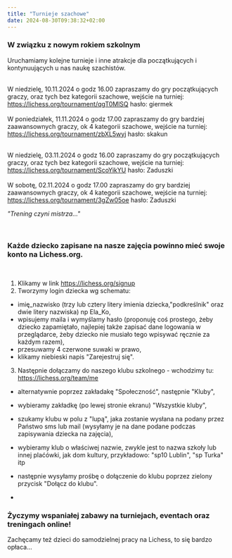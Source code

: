 ```yaml
---
title: "Turnieje szachowe"
date: 2024-08-30T09:38:32+02:00
---
```

### W związku z nowym rokiem szkolnym 
Uruchamiamy kolejne turnieje i inne atrakcje dla początkujących i kontynuujących u nas naukę szachistów. 

<br>W niedzielę, 10.11.2024 o godz 16.00 zapraszamy do gry początkujących graczy, oraz tych bez kategorii szachowe, wejście na turniej:
https://lichess.org/tournament/qgT0MlSQ
hasło: giermek
<br>
<br>W poniedziałek, 11.11.2024 o godz 17.00 zapraszamy do gry bardziej zaawansownych graczy, ok 4 kategorii szachowe, wejście na turniej:
https://lichess.org/tournament/zbXL5wyj
hasło: skakun


<br>W niedzielę, 03.11.2024 o godz 16.00 zapraszamy do gry początkujących graczy, oraz tych bez kategorii szachowe, wejście na turniej:
https://lichess.org/tournament/ScoYikYU
hasło: Zaduszki
<br>
<br>W sobotę, 02.11.2024 o godz 17.00 zapraszamy do gry bardziej zaawansownych graczy, ok 4 kategorii szachowe, wejście na turniej:
https://lichess.org/tournament/3gZw05oe
hasło: Zaduszki


<i>"Trening czyni mistrza..."</i>

<br>

### Każde dziecko zapisane na nasze zajęcia powinno mieć swoje konto na Lichess.org.
<br>

1. Klikamy w link https://lichess.org/signup
2. Tworzymy login dziecka wg schematu: 

- imię_nazwisko (trzy lub cztery litery imienia dziecka,"podkreślnik" oraz dwie litery nazwiska) np Ela_Ko,
- wpisujemy maila i wymyślamy hasło (proponuję coś prostego, żeby dziecko zapamiętało, najlepiej także zapisać dane logowania w przeglądarce, żeby dziecko nie musiało tego wpisywać ręcznie za każdym razem),
- przesuwamy 4 czerwone suwaki w prawo,
- klikamy niebieski napis "Zarejestruj się".

3. Następnie dołączamy do naszego klubu szkolnego - wchodzimy tu: https://lichess.org/team/me

- alternatywnie poprzez zakładakę "Społeczność", następnie "Kluby",
- wybieramy zakładkę (po lewej stronie ekranu) "Wszystkie kluby",
- szukamy klubu w polu z "lupą", jaka zostanie wysłana na podany przez Państwo sms lub mail (wysyłamy je na dane podane podczas zapisywania dziecka na zajęcia),
- wybieramy klub o właściwej nazwie, zwykle jest to nazwa szkoły lub innej plaćówki, jak dom kultury, przykładowo:
  "sp10 Lublin", "sp Turka" itp

- następnie wysyłamy prośbę o dołączenie do klubu poprzez zielony przycisk "Dołącz do klubu".
- 
### Życzymy wspaniałej zabawy na turniejach, eventach oraz treningach online!
Zachęcamy też dzieci do samodzielnej pracy na Lichess, to się bardzo opłaca...

